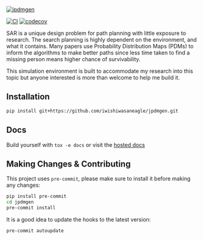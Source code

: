 [![jpdmgen](https://jpdmgen.janhendrikewers.uk/_static/banner_nobg.png)](https://github.com/iwishiwasaneagle/jpdmgen)

[![CI](https://github.com/iwishiwasaneagle/jpdmgen/actions/workflows/CI.yml/badge.svg)](https://github.com/iwishiwasaneagle/jpdmgen/actions/workflows/CI.yml)
[![codecov](https://codecov.io/gh/iwishiwasaneagle/jpdmgen/branch/master/graph/badge.svg?token=UHOQ3AXSF0)](https://codecov.io/gh/iwishiwasaneagle/jpdmgen)

SAR is a unique design problem for path planning with little exposure to research. The search planning is highly dependent on the environment, and what it contains. Many papers use Probability Distribution Maps (PDMs) to inform the algorithms to make better paths since less time taken to find a missing person means higher chance of survivability.

This simulation environment is built to accommodate my research into this topic but anyone interested is more than welcome to help me build it.

## Installation

```bash
pip install git+https://github.com/iwishiwasaneagle/jpdmgen.git
```

## Docs

Build yourself with `tox -e docs` or visit the [hosted docs][docs]

## Making Changes & Contributing

This project uses `pre-commit`, please make sure to install it before making any changes:

```bash
pip install pre-commit
cd jpdmgen
pre-commit install
```

It is a good idea to update the hooks to the latest version:

```bash
pre-commit autoupdate
```

[docs]: https://http://jpdmgen.janhendrikewers.uk/
